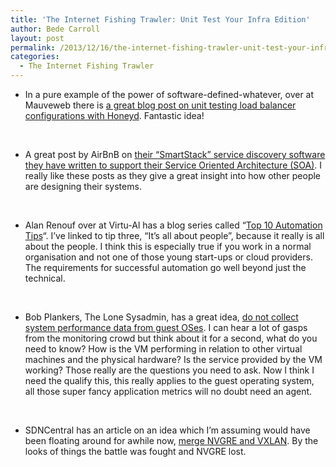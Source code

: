 ```yaml
---
title: 'The Internet Fishing Trawler: Unit Test Your Infra Edition'
author: Bede Carroll
layout: post
permalink: /2013/12/16/the-internet-fishing-trawler-unit-test-your-infra-edition/
categories:
  - The Internet Fishing Trawler
---
```

*   In a pure example of the power of software-defined-whatever, over at Mauveweb there is <a href="http://mauveweb.co.uk/posts/2013/12/load-balancer-testing-with-honeyd.html" target="_blank">a great blog post on unit testing load balancer configurations with Honeyd</a>. Fantastic idea!

&nbsp;

*   A great post by AirBnB on <a href="http://nerds.airbnb.com/smartstack-service-discovery-cloud/" target="_blank">their &#8220;SmartStack&#8221; service discovery software they have written to support their Service Oriented Architecture (SOA)</a>. I really like these posts as they give a great insight into how other people are designing their systems.

&nbsp;

*   Alan Renouf over at Virtu-Al has a blog series called &#8220;<a href="http://www.virtu-al.net/2013/12/13/automation-tip-3its-people/" target="_blank">Top 10 Automation Tips</a>&#8220;. I&#8217;ve linked to tip three, &#8220;It&#8217;s all about people&#8221;, because it really is all about the people. I think this is especially true if you work in a normal organisation and not one of those young start-ups or cloud providers. The requirements for successful automation go well beyond just the technical.

&nbsp;

*   Bob Plankers, The Lone Sysadmin, has a great idea, <a href="http://lonesysadmin.net/2013/12/12/collect-system-performance-data-guest-oses/" target="_blank">do not collect system performance data from guest OSes</a>. I can hear a lot of gasps from the monitoring crowd but think about it for a second, what do you need to know? How is the VM performing in relation to other virtual machines and the physical hardware? Is the service provided by the VM working? Those really are the questions you need to ask. Now I think I need the qualify this, this really applies to the guest operating system, all those super fancy application metrics will no doubt need an agent.

&nbsp;

*   SDNCentral has an article on an idea which I&#8217;m assuming would have been floating around for awhile now, <a href="http://www.sdncentral.com/sdn-blog/nvgre-merge-vxlan/2013/12/" target="_blank">merge NVGRE and VXLAN</a>. By the looks of things the battle was fought and NVGRE lost.

&nbsp;